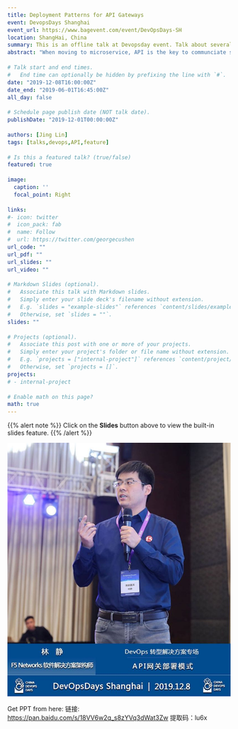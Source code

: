 ```yaml
---
title: Deployment Patterns for API Gateways
event: DevopsDays Shanghai
event_url: https://www.bagevent.com/event/DevOpsDays-SH
location: ShangHai, China
summary: This is an offline talk at Devopsday event. Talk about several possible API patterns.
abstract: "When moving to microservice, API is the key to communciate services and your ecosystem. How do you make API more efficent."

# Talk start and end times.
#   End time can optionally be hidden by prefixing the line with `#`.
date: "2019-12-08T16:00:00Z"
date_end: "2019-06-01T16:45:00Z"
all_day: false

# Schedule page publish date (NOT talk date).
publishDate: "2019-12-01T00:00:00Z"

authors: [Jing Lin]
tags: [talks,devops,API,feature]

# Is this a featured talk? (true/false)
featured: true

image:
  caption: ''
  focal_point: Right

links:
#- icon: twitter
#  icon_pack: fab
#  name: Follow
#  url: https://twitter.com/georgecushen
url_code: ""
url_pdf: ""
url_slides: ""
url_video: ""

# Markdown Slides (optional).
#   Associate this talk with Markdown slides.
#   Simply enter your slide deck's filename without extension.
#   E.g. `slides = "example-slides"` references `content/slides/example-slides.md`.
#   Otherwise, set `slides = ""`.
slides: ""

# Projects (optional).
#   Associate this post with one or more of your projects.
#   Simply enter your project's folder or file name without extension.
#   E.g. `projects = ["internal-project"]` references `content/project/deep-learning/index.md`.
#   Otherwise, set `projects = []`.
projects:
# - internal-project

# Enable math on this page?
math: true
---
```


{{% alert note %}}
Click on the **Slides** button above to view the built-in slides feature.
{{% /alert %}}

![Devopsday-Shanghai-201912](linjing-devopsday.jpeg)

Get PPT from here:
链接: https://pan.baidu.com/s/18VV6w2q_s8zYVq3dWat3Zw
提取码：lu6x